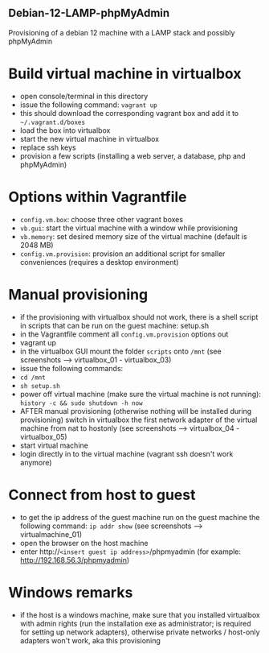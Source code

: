 ## Debian-12-LAMP-phpMyAdmin

Provisioning of a debian 12 machine with a LAMP stack and possibly phpMyAdmin

# Build virtual machine in virtualbox

- open console/terminal in this directory
- issue the following command: `vagrant up`
- this should download the corresponding vagrant box and add it to `~/.vagrant.d/boxes`
- load the box into virtualbox
- start the new virtual machine in virtualbox
- replace ssh keys
- provision a few scripts (installing a web server, a database, php and phpMyAdmin)

# Options within Vagrantfile

- `config.vm.box`: choose three other vagrant boxes
- `vb.gui`: start the virtual machine with a window while provisioning
- `vb.memory`: set desired memory size of the virtual machine (default is 2048 MB)
- `config.vm.provision`: provision an additional script for smaller conveniences (requires a desktop environment)

# Manual provisioning

- if the provisioning with virtualbox should not work, there is a shell script in scripts that can be run on the guest machine: setup.sh
- in the Vagrantfile comment all `config.vm.provision` options out
- vagrant up
- in the virtualbox GUI mount the folder `scripts` onto `/mnt` (see screenshots --> virtualbox_01 - virtualbox_03)
- issue the following commands:
- `cd /mnt`
- `sh setup.sh`
- power off virtual machine (make sure the virtual machine is not running): `history -c && sudo shutdown -h now`
- AFTER manual provisioning (otherwise nothing will be installed during provisioning) switch in virtualbox the first network adapter of the virtual machine from nat to hostonly (see screenshots --> virtualbox_04 - virtualbox_05)
- start virtual machine
- login directly in to the virtual machine (vagrant ssh doesn't work anymore)

# Connect from host to guest
- to get the ip address of the guest machine run on the guest machine the following command: `ip addr show` (see screenshots --> virtualmachine_01)
- open the browser on the host machine
- enter http://`<insert guest ip address>`/phpmyadmin (for example: http://192.168.56.3/phpmyadmin)

# Windows remarks

- if the host is a windows machine, make sure that you installed virtualbox with admin rights (run the installation exe as administrator; is required for setting up network adapters), otherwise private networks / host-only adapters won't work, aka this provisioning
